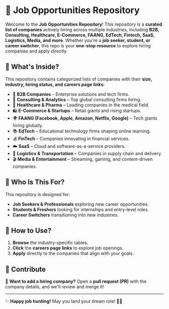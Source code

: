 # 🚀 Job Opportunities Repository

Welcome to the **Job Opportunities Repository**! This repository is a **curated list of companies** actively hiring across multiple industries, including **B2B, Consulting, Healthcare, E-Commerce, FAANG, EdTech, Fintech, SaaS, Logistics, Media, and more**. Whether you're a **job seeker, student, or career switcher**, this repo is your **one-stop resource** to explore hiring companies and apply directly.

## 📌 What's Inside?

This repository contains categorized lists of companies with their **size, industry, hiring status, and careers page links**:

- 🏢 **B2B Companies** – Enterprise solutions and tech firms.
- 💼 **Consulting & Analytics** – Top global consulting firms hiring.
- 🏥 **Healthcare & Pharma** – Leading companies in the medical field.
- 🛍️ **E-Commerce & Startups** – Retail giants and rising startups.
- 🌍 **FAANG (Facebook, Apple, Amazon, Netflix, Google)** – Tech giants hiring globally.
- 📚 **EdTech** – Educational technology firms shaping online learning.
- 💰 **FinTech** – Companies innovating in financial services.
- ☁️ **SaaS** – Cloud and software-as-a-service providers.
- 🚚 **Logistics & Transportation** – Companies in supply chain and delivery.
- 🎬 **Media & Entertainment** – Streaming, gaming, and content-driven companies.

## 🎯 Who Is This For?

This repository is designed for:

- **Job Seekers & Professionals** exploring new career opportunities.
- **Students & Freshers** looking for internships and entry-level roles.
- **Career Switchers** transitioning into new industries.

## 🔗 How to Use?

1. **Browse** the industry-specific tables.
2. **Click** the **careers page links** to explore job openings.
3. **Apply** directly to the companies that align with your goals.

## 🤝 Contribute

🚀 **Want to add a hiring company?** Open a **pull request (PR)** with the company details, and we'll review and merge it!

---

✨ **Happy job hunting!** May you land your dream role! 🚀🍀
